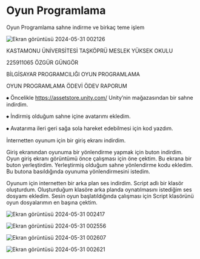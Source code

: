 # Oyun Programlama
Oyun Programlama sahne indirme ve birkaç teme işlem



![Ekran görüntüsü 2024-05-31 002126](https://github.com/ozgurgungoorr/Oyun-Programlama/assets/171092519/1645d7c4-46ab-484f-a592-f55c8037f9cf)


KASTAMONU ÜNİVERSİTESİ
TAŞKÖPRÜ MESLEK YÜKSEK OKULU



225911065 ÖZGÜR GÜNGÖR

BİLGİSAYAR PROGRAMCILIĞI
OYUN PROGRAMLAMA


OYUN PROGRAMLAMA ÖDEVİ
ÖDEV RAPORUM


⦁	Öncelikle https://assetstore.unity.com/ Unity’nin mağazasından bir sahne indirdim.


⦁	İndirmiş olduğum sahne içine avatarımı ekledim.

⦁	Avatarıma ileri geri sağa sola hareket edebilmesi için kod yazdım.


İnternetten oyunum için bir giriş ekranı indirdim.


Giriş ekranından oyunuma bir yönlendirme yapmak için buton indirdim.
Oyun giriş ekranı görüntümü önce çalışması için öne çektim.
Bu ekrana bir buton yerleştirdim.
Yerleştirmiş olduğum sahne yönlendirme kodu ekledim. Bu butona basıldığında oyunuma yönlendirmesini istedim.

Oyunum için internetten bir arka plan ses indirdim.
Script adlı bir klasör oluşturdum.
Oluşturduğum klasöre arka planda oynatılmasını istediğim ses dosyamı ekledim.
Sesin oyun başlatıldığında çalışması için Script klasörünü oyun dosyalarımın en başına çektim.


![Ekran görüntüsü 2024-05-31 002417](https://github.com/ozgurgungoorr/Oyun-Programlama/assets/171092519/5cd9abe9-2a81-4e76-b081-ed2f96b90c4f)



![Ekran görüntüsü 2024-05-31 002556](https://github.com/ozgurgungoorr/Oyun-Programlama/assets/171092519/ecc990dd-5c33-4da9-8646-0d62f7745ef4)

![Ekran görüntüsü 2024-05-31 002607](https://github.com/ozgurgungoorr/Oyun-Programlama/assets/171092519/2859d535-e39e-4e7f-b50d-1eef071853fd)

![Ekran görüntüsü 2024-05-31 002621](https://github.com/ozgurgungoorr/Oyun-Programlama/assets/171092519/8357f25f-6da6-4e00-9238-09dbd63e7723)



